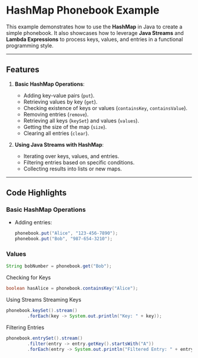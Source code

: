 # HashMap Phonebook Example

This example demonstrates how to use the **HashMap** in Java to create a simple phonebook. It also showcases how to leverage **Java Streams** and **Lambda Expressions** to process keys, values, and entries in a functional programming style.

---

## **Features**
1. **Basic HashMap Operations**:
   - Adding key-value pairs (`put`).
   - Retrieving values by key (`get`).
   - Checking existence of keys or values (`containsKey`, `containsValue`).
   - Removing entries (`remove`).
   - Retrieving all keys (`keySet`) and values (`values`).
   - Getting the size of the map (`size`).
   - Clearing all entries (`clear`).

2. **Using Java Streams with HashMap**:
   - Iterating over keys, values, and entries.
   - Filtering entries based on specific conditions.
   - Collecting results into lists or new maps.

---

## **Code Highlights**

### Basic HashMap Operations
- Adding entries:
  ```java
  phonebook.put("Alice", "123-456-7890");
  phonebook.put("Bob", "987-654-3210");

### Values
```java
String bobNumber = phonebook.get("Bob");
```
Checking for Keys
```java
boolean hasAlice = phonebook.containsKey("Alice");
```
Using Streams
Streaming Keys
```java
phonebook.keySet().stream()
        .forEach(key -> System.out.println("Key: " + key));
```
Filtering Entries
```java
phonebook.entrySet().stream()
        .filter(entry -> entry.getKey().startsWith("A"))
        .forEach(entry -> System.out.println("Filtered Entry: " + entry.getKey()
```
